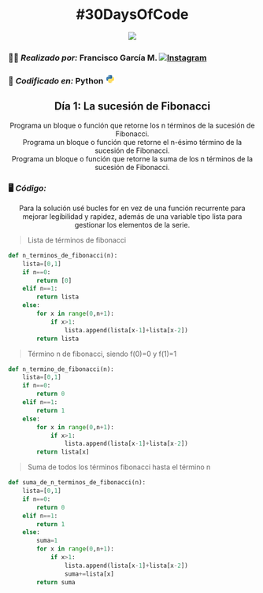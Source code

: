 
<h1 align="center">#30DaysOfCode</h1>

<p align="center"><img src="https://media.giphy.com/media/WUlplcMpOCEmTGBtBW/giphy.gif" width="100"></p>

### 👷‍♂️ *Realizado por:* Francisco García M.  <a href="https://www.instagram.com/edenigma/" target="_blank"><img src="https://upload.wikimedia.org/wikipedia/commons/thumb/e/e7/Instagram_logo_2016.svg/768px-Instagram_logo_2016.svg.png" title="Instagram" alt="Instagram" width="20" height="20"/></a>&nbsp;

### 🎲 *Codificado en:* Python <img src="https://github.com/devicons/devicon/blob/master/icons/python/python-original.svg" title="Python" alt="Python" width="20" height="20"/>&nbsp;


<h2 align="center">Día 1: La sucesión de Fibonacci</h2>
<p align="center" >Programa un bloque o función que retorne los n términos de la sucesión de Fibonacci.<br>
        Programa un bloque o función que retorne el n-ésimo término de la sucesión de Fibonacci.<br>
        Programa un bloque o función que retorne la suma de los n términos de la sucesión de Fibonacci.<br>
</p>

### 🖥️ *Código:*

<p align="center">Para la solución usé bucles for en vez de una función recurrente para mejorar legibilidad y rapidez, además de una variable tipo lista para gestionar los elementos de la serie.
</p>

>Lista de términos de fibonacci

``` py
def n_terminos_de_fibonacci(n):
    lista=[0,1]
    if n==0:
        return [0]
    elif n==1:
        return lista
    else:
        for x in range(0,n+1): 
            if x>1:
                lista.append(lista[x-1]+lista[x-2])
        return lista
``` 
>Término n de fibonacci, siendo f(0)=0 y f(1)=1

``` py
def n_termino_de_fibonacci(n):
    lista=[0,1]
    if n==0:
        return 0
    elif n==1:
        return 1
    else:
        for x in range(0,n+1): 
            if x>1:
                lista.append(lista[x-1]+lista[x-2])
        return lista[x]
``` 
>Suma de todos los términos fibonacci hasta el término n
``` py
def suma_de_n_terminos_de_fibonacci(n):
    lista=[0,1]
    if n==0:
        return 0
    elif n==1:
        return 1
    else:
        suma=1
        for x in range(0,n+1): 
            if x>1:
                lista.append(lista[x-1]+lista[x-2])
                suma+=lista[x]
        return suma
 ``` 
